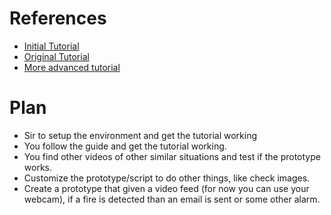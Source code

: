 
# References
- [Initial Tutorial](https://github.com/gunarakulangunaretnam/fire-detection-system-in-python-opencv)
- [Original Tutorial](https://cppsecrets.com/users/2368116971219710010197107115104105116505664121971041111114699111109/Fire-Detection-using-OpenCV.php)
- [More advanced tutorial](https://pyimagesearch.com/2019/11/18/fire-and-smoke-detection-with-keras-and-deep-learning/)

# Plan
- Sir to setup the environment and get the tutorial working
- You follow the guide and get the tutorial working.
- You find other videos of other similar situations and test if the prototype works.
- Customize the prototype/script to do other things, like check images.
- Create a prototype that given a video feed (for now you can use your webcam), if a fire is detected than an email is sent or some other alarm.
